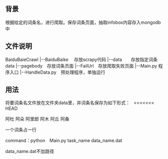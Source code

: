 ## 背景  
根据给定的词条名，进行爬取。保存词条页面，抽取infobox内容存入mongodb中 
 
## 文件说明
BaiduBaieCrawl 
|--BaiduBaike　  存放scrapy代码 
|--data　　存放指定词条data 
|--pagebody　存放词条页面 
|--FailUrl　存放爬取失败页面 
|--Main.py 程序入口 
|--HandleData.py　预处理程序，单独运行 
  
## 用法  
将要词条名文件放在文件夹data里，并词条名保存为如下形式：  
<<<<<<< HEAD

阿杜 
阿朵 
阿里郎 
阿木 
阿丘 
阿桑 

一个词条占一行 

command：python　Main.py task_name data_name.dat  

data_name.dat不加路径  

